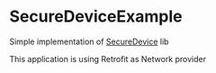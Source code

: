 # SecureDeviceExample

Simple implementation of [SecureDevice](https://github.com/federicocossetta/SecureDevice) lib

This application is using Retrofit as Network provider

